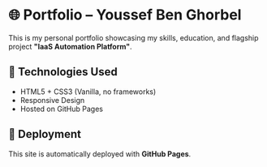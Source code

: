 # 🌐 Portfolio – Youssef Ben Ghorbel

This is my personal portfolio showcasing my skills, education, and flagship project **"IaaS Automation Platform"**.

## 🔧 Technologies Used
- HTML5 + CSS3 (Vanilla, no frameworks)
- Responsive Design
- Hosted on GitHub Pages

## 🚀 Deployment
This site is automatically deployed with **GitHub Pages**.


